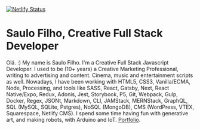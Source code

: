 [![Netlify Status](https://api.netlify.com/api/v1/badges/8ec719ad-c2f8-4529-b97d-e7561a9eaf33/deploy-status)](https://app.netlify.com/sites/delog-w3layouts/deploys)

# Saulo Filho, Creative Full Stack Developer

Olá. :)
My name is Saulo Filho. I'm a Creative Full Stack Javascript Developer. I used to be (10+ years) a Creative Marketing Professional, writing to advertising and content. Cinema, music and entertainment scripts as well. Nowadays, I have been working with HTML5, CSS3, Vanilla/ECMA, Node, Processing, and tools like SASS, React, Gatsby, Next, React Native/Expo, Redux, Adonis, Jest, Storybook, P5, Git, Webpack, Gulp, Docker, Regex, JSONt, Markdown, CLI, JAMStack, MERNStack, GraphQL, SQL (MySQL, SQLite, Pstgres), NoSQL (MongoDB), CMS (WordPress, VTEX, Squarespace, Netlify CMS). I spend some time having fun with generative art, and making robots, with Arduino and IoT. [Portfolio](https://saulofilho.com).
